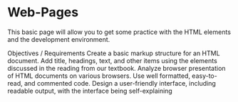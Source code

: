 # Web-Pages
This basic page will allow you to get some practice with the HTML elements and the development environment. 

Objectives / Requirements
Create a basic markup structure for an HTML document.
Add title, headings, text, and other items using the elements discussed in the reading from our textbook.
Analyze browser presentation of HTML documents on various browsers.
Use well formatted, easy-to-read, and commented code.
Design a user-friendly interface, including readable output, with the interface being self-explaining
